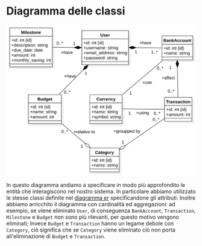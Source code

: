 # Diagramma delle classi

![Image not found](./images/class_diagram.svg)

In questo diagramma andiamo a specificare in modo più approfondito le entità che interagiscono nel nostro sistema. In particolare abbiamo utilizzato le stesse classi definite nel [diagramma er](er_model.md) specificandone gli attributi. Inoltre abbiamo arricchito il diagramma con cardinalità ed aggregazioni: ad esempio, se viene eliminato `User`, di conseguenza `BankAccount`, `Transaction`, `Milestone` e `Budget` non sono più rilevanti, per questo motivo vengono eliminati; Invece `Budget` e `Transaction` hanno un legame debole con `Category`, ciò significa che se `Category` viene eliminato ciò non porta all'eliminazione di `Budget` e `Transaction`.

